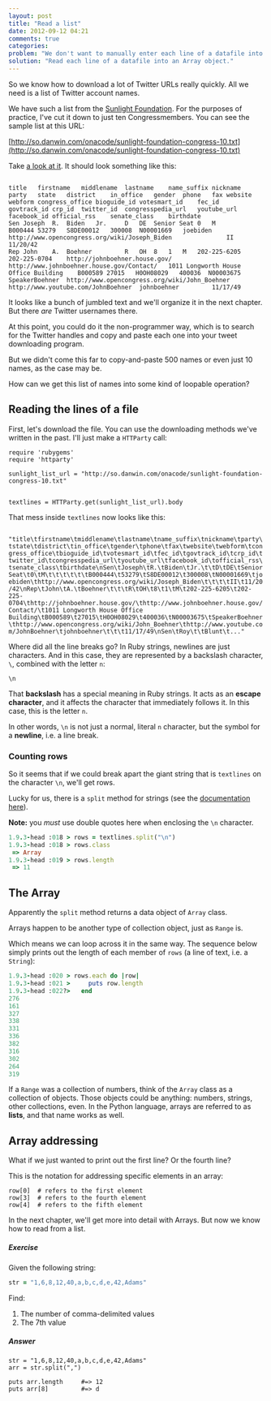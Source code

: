 ```yaml
---
layout: post
title: "Read a list"
date: 2012-09-12 04:21
comments: true
categories: 
problem: "We don't want to manually enter each line of a datafile into our program."
solution: "Read each line of a datafile into an Array object."
---
```


So we know how to download a lot of Twitter URLs really quickly. All we need is a list of Twitter account names.

We have such a list from the [Sunlight Foundation](http://services.sunlightlabs.com/). For the purposes of practice, I've cut it down to just ten Congressmembers. You can see the sample list at this URL:

[http://so.danwin.com/onacode/sunlight-foundation-congress-10.txt](http://so.danwin.com/onacode/sunlight-foundation-congress-10.txt)

Take [a look at it](http://so.danwin.com/onacode/sunlight-foundation-congress-10.txt). It should look something like this:

<code>
title	firstname	middlename	lastname	name_suffix	nickname	party	state	district	in_office	gender	phone	fax	website	webform	congress_office	bioguide_id	votesmart_id	fec_id	govtrack_id	crp_id	twitter_id	congresspedia_url	youtube_url	facebook_id	official_rss	senate_class	birthdate
Sen	Joseph	R.	Biden	Jr.		D	DE	Senior Seat	0	M						B000444	53279	S8DE00012	300008	N00001669	joebiden	http://www.opencongress.org/wiki/Joseph_Biden				II	11/20/42
Rep	John	A.	Boehner			R	OH	8	1	M	202-225-6205	202-225-0704	http://johnboehner.house.gov/	http://www.johnboehner.house.gov/Contact/	1011 Longworth House Office Building	B000589	27015	H0OH08029	400036	N00003675	SpeakerBoehner	http://www.opencongress.org/wiki/John_Boehner	http://www.youtube.com/JohnBoehner	johnboehner			11/17/49
</code>


It looks like a bunch of jumbled text and we'll organize it in the next chapter. But there *are* Twitter usernames there.

At this point, you could do it the non-programmer way, which is to search for the Twitter handles and copy and paste each one into your tweet downloading program.

But we didn't come this far to copy-and-paste 500 names or even just 10 names, as the case may be. 

How can we get this list of names into some kind of loopable operation?


## Reading the lines of a file

First, let's download the file. You can use the downloading methods we've written in the past. I'll just make a `HTTParty` call:

```
require 'rubygems'
require 'httparty'

sunlight_list_url = "http://so.danwin.com/onacode/sunlight-foundation-congress-10.txt"


textlines = HTTParty.get(sunlight_list_url).body
```

That mess inside `textlines` now looks like this:

<code>
"title\tfirstname\tmiddlename\tlastname\tname_suffix\tnickname\tparty\tstate\tdistrict\tin_office\tgender\tphone\tfax\twebsite\twebform\tcongress_office\tbioguide_id\tvotesmart_id\tfec_id\tgovtrack_id\tcrp_id\ttwitter_id\tcongresspedia_url\tyoutube_url\tfacebook_id\tofficial_rss\tsenate_class\tbirthdate\nSen\tJoseph\tR.\tBiden\tJr.\t\tD\tDE\tSenior Seat\t0\tM\t\t\t\t\t\tB000444\t53279\tS8DE00012\t300008\tN00001669\tjoebiden\thttp://www.opencongress.org/wiki/Joseph_Biden\t\t\t\tII\t11/20/42\nRep\tJohn\tA.\tBoehner\t\t\tR\tOH\t8\t1\tM\t202-225-6205\t202-225-0704\thttp://johnboehner.house.gov/\thttp://www.johnboehner.house.gov/Contact/\t1011 Longworth House Office Building\tB000589\t27015\tH0OH08029\t400036\tN00003675\tSpeakerBoehner\thttp://www.opencongress.org/wiki/John_Boehner\thttp://www.youtube.com/JohnBoehner\tjohnboehner\t\t\t11/17/49\nSen\tRoy\t\tBlunt\t..."
</code>

Where did all the line breaks go? In Ruby strings, newlines are just characters. And in this case, they are represented by a backslash character, `\`, combined with the letter `n`:

`\n`

That **backslash** has a special meaning in Ruby strings. It acts as an **escape character**, and it affects the character that immediately follows it. In this case, this is the letter `n`. 

In other words, `\n` is not just a normal, literal `n` character, but the symbol for a **newline**, i.e. a line break.


### Counting rows

So it seems that if we could break apart the giant string that is `textlines` on the character `\n`, we'll get rows.

Lucky for us, there is a `split` method for strings (see the [documentation here](http://www.ruby-doc.org/core-1.9.3/String.html)).

**Note:** you *must* use double quotes here when enclosing the `\n` character.

``` ruby irb
1.9.3-head :018 > rows = textlines.split("\n")
1.9.3-head :018 > rows.class
 => Array 
1.9.3-head :019 > rows.length
 => 11 
```

## The Array

Apparently the `split` method returns a data object of `Array` class.

Arrays happen to be another type of collection object, just as `Range` is.

Which means we can loop across it in the same way. The sequence below simply prints out the length of each member of `rows` (a line of text, i.e. a `String`):


``` ruby irb
1.9.3-head :020 > rows.each do |row|
1.9.3-head :021 >     puts row.length
1.9.3-head :022?>   end
276
161
327
338
331
336
382
316
302
264
319
```

If a `Range` was a collection of numbers, think of the `Array` class as a collection of objects. Those objects could be anything: numbers, strings, other collections, even. In the Python language, arrays are referred to as **lists**, and that name works as well.


## Array addressing

What if we just wanted to print out the first line? Or the fourth line?

This is the notation for addressing specific elements in an array:

```
row[0]	# refers to the first element
row[3]	# refers to the fourth element
row[4]	# refers to the fifth element
```


In the next chapter, we'll get more into detail with Arrays. But now we know how to read from a list.

##### Exercise

Given the following string:

``` ruby
str = "1,6,8,12,40,a,b,c,d,e,42,Adams"
```

Find:

1. The number of comma-delimited values
2. The 7th value


##### Answer
```
str = "1,6,8,12,40,a,b,c,d,e,42,Adams"
arr = str.split(",")

puts arr.length 	#=> 12
puts arr[8]			#=> d
```




